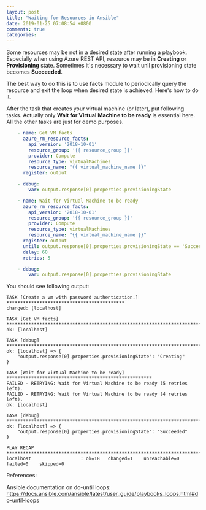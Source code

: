 ```yaml
---
layout: post
title: "Waiting for Resources in Ansible"
date: 2019-01-25 07:08:54 +0800
comments: true
categories: 
---
```


Some resources may be not in a desired state after running a playbook. Especially when using Azure REST API, resource may be in **Creating** or **Provisioning** state. Sometimes it's necessary to wait unll provisioning state becomes **Succeeded**.

The best way to do this is to use **facts** module to periodically query the resource and exit the loop when desired state is achieved. Here's how to do it.

After the task that creates your virtual machine (or later), put following tasks. Actually only **Wait for Virtual Machine to be ready** is essential here. All the other tasks are just for demo purposes.

```yaml
    - name: Get VM facts
      azure_rm_resource_facts:
        api_version: '2018-10-01'
        resource_group: '{{ resource_group }}'
        provider: Compute
        resource_type: virtualMachines
        resource_name: "{{ virtual_machine_name }}"
      register: output

    - debug:
        var: output.response[0].properties.provisioningState

    - name: Wait for Virtual Machine to be ready
      azure_rm_resource_facts:
        api_version: '2018-10-01'
        resource_group: '{{ resource_group }}'
        provider: Compute
        resource_type: virtualMachines
        resource_name: "{{ virtual_machine_name }}"
      register: output
      until: output.response[0].properties.provisioningState == 'Succeeded'
      delay: 60
      retries: 5

    - debug:
        var: output.response[0].properties.provisioningState
```

You should see following output:

```
TASK [Create a vm with password authentication.] *******************************************
changed: [localhost]

TASK [Get VM facts] ************************************************************************
ok: [localhost]

TASK [debug] ******************************************************************************
ok: [localhost] => {
    "output.response[0].properties.provisioningState": "Creating"
}

TASK [Wait for Virtual Machine to be ready] *****************************************************
FAILED - RETRYING: Wait for Virtual Machine to be ready (5 retries left).
FAILED - RETRYING: Wait for Virtual Machine to be ready (4 retries left).
ok: [localhost]

TASK [debug] ******************************************************************************
ok: [localhost] => {
    "output.response[0].properties.provisioningState": "Succeeded"
}

PLAY RECAP ********************************************************************************
localhost                  : ok=18   changed=1    unreachable=0    failed=0    skipped=0
```

References:

Ansible documentation on do-until loops:
https://docs.ansible.com/ansible/latest/user_guide/playbooks_loops.html#do-until-loops
